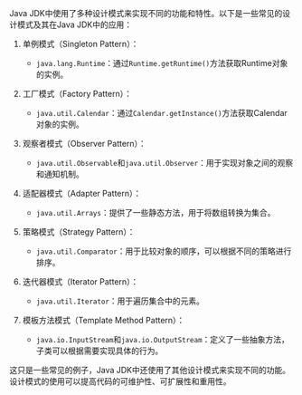Java JDK中使用了多种设计模式来实现不同的功能和特性。以下是一些常见的设计模式及其在Java JDK中的应用：

1. 单例模式（Singleton Pattern）：
    - `java.lang.Runtime`：通过`Runtime.getRuntime()`方法获取Runtime对象的实例。

2. 工厂模式（Factory Pattern）：
    - `java.util.Calendar`：通过`Calendar.getInstance()`方法获取Calendar对象的实例。

3. 观察者模式（Observer Pattern）：
    - `java.util.Observable`和`java.util.Observer`：用于实现对象之间的观察和通知机制。

4. 适配器模式（Adapter Pattern）：
    - `java.util.Arrays`：提供了一些静态方法，用于将数组转换为集合。

5. 策略模式（Strategy Pattern）：
    - `java.util.Comparator`：用于比较对象的顺序，可以根据不同的策略进行排序。

6. 迭代器模式（Iterator Pattern）：
    - `java.util.Iterator`：用于遍历集合中的元素。

7. 模板方法模式（Template Method Pattern）：
    - `java.io.InputStream`和`java.io.OutputStream`：定义了一些抽象方法，子类可以根据需要实现具体的行为。

这只是一些常见的例子，Java JDK中还使用了其他设计模式来实现不同的功能。设计模式的使用可以提高代码的可维护性、可扩展性和重用性。
